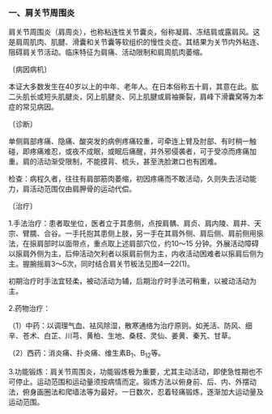 ### 一、肩关节周围炎

肩关节周围炎（肩周炎），也称粘连性关节囊炎，俗称凝肩、冻结肩或露肩风。这是肩周肌肉、肌腱、滑囊和关节囊等软组织的慢性炎症。其结果为关节内外粘连、阻碍肩关节活动。临床特征为肩痛、活动限制和肩周肌肉萎缩。

〔病因病机〕

本证大多数发生在40岁以上的中年、老年人。在日本俗称五十肩，其意在此。肱二头肌长或短头肌腱炎，冈上肌腱炎、冈上肌腱或肩袖撕裂，肩峰下滑囊窝等为本症的常见病因。

〔诊断〕

单侧肩部疼痛、隐痛、酸突发的病例疼痛较重，可牵连上臂及肘部、有时稍一触碰，即疼痛难忍，或夜不成眠，或眠后痛醒，并外邪侵袭者，可于受凉而疼痛加重。肩的活动渐受限制，不能摸背、梳头，甚至洗脸漱口也有困难。

检查：病程久者，往往有肩部筋肉萎缩，初因疼痛而不敢活动，久则失去活动能力，肩活动范围仅由肩胛骨的运动代偿。

〔治疗〕

1.手法治疗：患者取坐位，医者立于其患侧，点按肩髃、肩贞、肩内陵、肩井、天宗、臂臑、合谷。一手托抱其患侧上肢，另一手在其肩外侧、肩后侧、肩前侧用㨰法，在㨰肩部时以面带点，重点取上述肩部穴位，约10〜15 分钟。外展活动障碍以㨰肩外侧为主，后伸活动欠利者以㨰肩前侧为主，内收活动困难者以㨰肩后侧为主。握腕摇肩3〜5次，同时结合肩关节板法见图4—22(1)。

初期治疗时手法宜轻柔，被动活动为辅，后期治疗时手法可稍重，以被动活动为主。

2.药物治疗：

（1）中药：以调理气血、袪风除湿，散寒通络为治疗原则。如羌活、防风、细辛、苍术、白芷、川芎、黄柏、生地、桑枝、灵仙、姜黄、秦艽、甘草。

（2）西药：消炎痛、扑炎痛、维生素B<sub>1</sub>、B<sub>12</sub>等。

3.功能锻炼：肩关节周围炎，功能锻炼极为重要，尤其主动活动，即使急性期也不可停止。运动范围和运动量须按病情而定。锻炼方法以俯身前、后、内、外摆动法，俯身画圈法和爬墙法等为最好。一日数次，忍着轻痛锻炼，逐渐加大运动量及运动范围。

